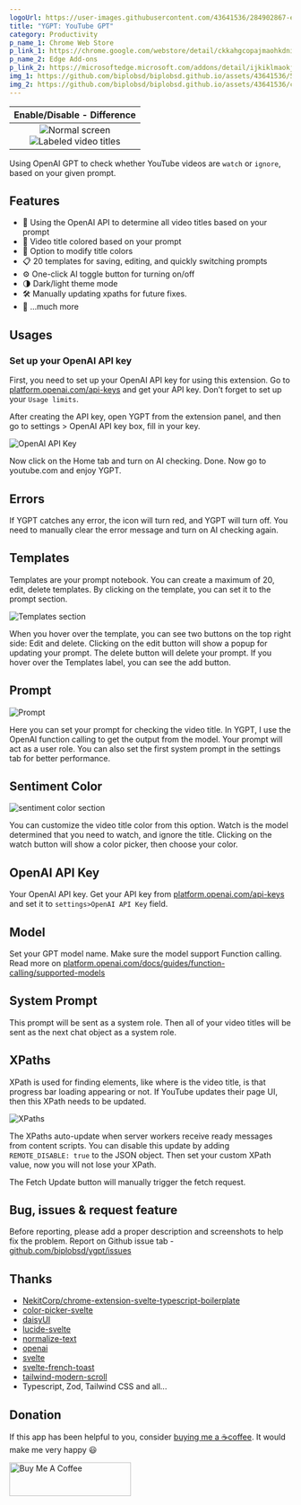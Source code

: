 ```yaml
---
logoUrl: https://user-images.githubusercontent.com/43641536/284902867-e3deed55-aee7-4333-847c-8cd032327eea.png
title: "YGPT: YouTube GPT"
category: Productivity
p_name_1: Chrome Web Store
p_link_1: https://chrome.google.com/webstore/detail/ckkahgcopajmaohkdnijmmmlhjddeoan
p_name_2: Edge Add-ons
p_link_2: https://microsoftedge.microsoft.com/addons/detail/ijkiklmaokjhjcbnipjdhcajanbikhmg
img_1: https://github.com/biplobsd/biplobsd.github.io/assets/43641536/5985e9c8-ea85-4d06-848d-b084db7e6a07
img_2: https://github.com/biplobsd/biplobsd.github.io/assets/43641536/cc32e4a9-af51-432c-afa9-b835da7efccb
---
```


| Enable/Disable - Difference |
| :--: |
| <div class="diff rounded-btn aspect-[16/9]"><div class="diff-item-1"><center><img alt="Normal screen" src="https://github.com/biplobsd/biplobsd.github.io/assets/43641536/56a52223-5921-48e8-a1ad-db0528b26e6a"></center></div><div class="diff-item-2"><center><img alt="Labeled video titles" src="https://github.com/biplobsd/biplobsd.github.io/assets/43641536/64462374-8e0a-4b1b-a1a1-d031437f5ebe"></center></div><div class="diff-resizer"></div></div> |

Using OpenAI GPT to check whether YouTube videos are `watch` or `ignore`, based on your given prompt.

## Features

- 🤖 Using the OpenAI API to determine all video titles based on your prompt
- 🌈 Video title colored based on your prompt
- 🎨 Option to modify title colors
- 📋 20 templates for saving, editing, and quickly switching prompts
- ⚙️ One-click AI toggle button for turning on/off
- 🌗 Dark/light theme mode
- 🛠️ Manually updating xpaths for future fixes.
- 🎁 ...much more

## Usages

### Set up your OpenAI API key

First, you need to set up your OpenAI API key for using this extension. Go to [platform.openai.com/api-keys](https://platform.openai.com/api-keys) and get your API key. Don’t forget to set up your `Usage limits`.

After creating the API key, open YGPT from the extension panel, and then go to settings > OpenAI API key box, fill in your key.

![OpenAI API Key](https://github.com/biplobsd/biplobsd.github.io/assets/43641536/60e37f11-a1ff-427d-b8f9-bfe82a7d44f3)

Now click on the Home tab and turn on AI checking. Done. Now go to youtube.com and enjoy YGPT.

## Errors

If YGPT catches any error, the icon will turn red, and YGPT will turn off. You need to manually clear the error message and turn on AI checking again.

## Templates

Templates are your prompt notebook. You can create a maximum of 20, edit, delete templates. By clicking on the template, you can set it to the prompt section.

![Templates section](https://github.com/biplobsd/biplobsd.github.io/assets/43641536/a30fb594-6cf0-4394-8487-cc5cd8448576)

When you hover over the template, you can see two buttons on the top right side: Edit and delete. Clicking on the edit button will show a popup for updating your prompt. The delete button will delete your prompt. If you hover over the Templates label, you can see the add button.

## Prompt

![Prompt](https://github.com/biplobsd/biplobsd.github.io/assets/43641536/f0e35198-8b9e-422f-8387-49fd72a5c88b)

Here you can set your prompt for checking the video title. In YGPT, I use the OpenAI function calling to get the output from the model. Your prompt will act as a user role. You can also set the first system prompt in the settings tab for better performance.

## Sentiment Color

![sentiment color section](https://github.com/biplobsd/biplobsd.github.io/assets/43641536/33804cd1-023f-4523-b991-e517684ed702)

You can customize the video title color from this option. Watch is the model determined that you need to watch, and ignore the title. Clicking on the watch button will show a color picker, then choose your color.

## OpenAI API Key

Your OpenAI API key. Get your API key from [platform.openai.com/api-keys](https://platform.openai.com/api-keys) and set it to `settings>OpenAI API Key` field.

## Model

Set your GPT model name. Make sure the model support Function calling. Read more on [platform.openai.com/docs/guides/function-calling/supported-models](https://platform.openai.com/docs/guides/function-calling/supported-models)

## System Prompt

This prompt will be sent as a system role. Then all of your video titles will be sent as the next chat object as a system role.

## XPaths

XPath is used for finding elements, like where is the video title, is that progress bar loading appearing or not. If YouTube updates their page UI, then this XPath needs to be updated.

![XPaths](https://github.com/biplobsd/biplobsd.github.io/assets/43641536/6a96ceef-a65f-4d94-9d5a-706d935bd4e8)

The XPaths auto-update when server workers receive ready messages from content scripts. You can disable this update by adding `REMOTE_DISABLE: true` to the JSON object. Then set your custom XPath value, now you will not lose your XPath.

The Fetch Update button will manually trigger the fetch request.

## Bug, issues & request feature

Before reporting, please add a proper description and screenshots to help fix the problem. Report on Github issue tab - [github.com/biplobsd/ygpt/issues](https://github.com/biplobsd/ygpt/issues)

## Thanks
- [NekitCorp/chrome-extension-svelte-typescript-boilerplate](https://github.com/NekitCorp/chrome-extension-svelte-typescript-boilerplate)
- [color-picker-svelte](https://github.com/probablykasper/color-picker-svelte)
- [daisyUI](https://github.com/saadeghi/daisyui)
- [lucide-svelte](https://github.com/lucide-icons/lucide)
- [normalize-text](https://github.com/VitorLuizC/normalize-text)
- [openai](https://github.com/openai/openai-node)
- [svelte](https://github.com/sveltejs/svelte)
- [svelte-french-toast](https://github.com/kbrgl/svelte-french-toast)
- [tailwind-modern-scroll](https://github.com/ismailceylan/tailwind-modern-scroll)
- Typescript, Zod, Tailwind CSS and all...

## Donation

If this app has been helpful to you, consider [buying me a ☕coffee](https://www.buymeacoffee.com/biplobsd). It would make me very happy 😃

<a href="https://www.buymeacoffee.com/biplobsd" target="_blank"><img src="https://github.com/biplobsd/biplobsd.github.io/assets/43641536/cb94d402-6a4e-4f37-a58c-2a90c051abf2" alt="Buy Me A Coffee" style="height: 60px !important;width: 217px !important;"></a>
